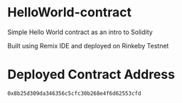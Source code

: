 # HelloWorld-contract
Simple Hello World contract as an intro to Solidity

Built using Remix IDE and deployed on Rinkeby Testnet


# Deployed Contract Address
`0x8b25d309da346356c5cfc30b268e4f6d62553cfd`


